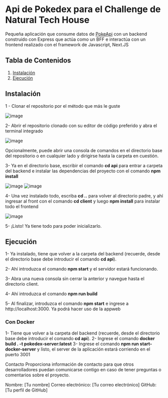 # Api de Pokedex para el Challenge de Natural Tech House

Pequeña aplicación que consume datos de [PokeApi](https://pokeapi.co/) con un backend construido con Express que actúa como un BFF e interactúa con un frontend realizado con el framework de Javascript, Next.JS

## Tabla de Contenidos

1. [Instalación](#instalación)
2. [Ejecución](#ejecución)


## Instalación

1 - Clonar el repositorio por el método que más le guste

![image](https://github.com/cubo1991/challengeNatural/assets/51756722/6c5c447c-601e-4d38-9a53-7adddb2b26f4)

2- Abrir el repositorio clonado con su editor de código preferido y abra el terminal integrado

![image](https://github.com/cubo1991/challengeNatural/assets/51756722/7b0a1ef0-9451-4a42-8ea1-7c80db1d5da1)

Opcionalmente, puede abrir una consola de comandos en el directorio base del repositorio o en cualquier lado y dirigirse hasta la carpeta en cuestión.

3- Ya en el directorio base, escribir el comando **cd api** para entrar a carpeta del backend e instalar las dependencias del proyecto con el comando **npm install**

![image](https://github.com/cubo1991/challengeNatural/assets/51756722/d15a7bd3-3238-4f93-bccc-1fb68306acc0)
![image](https://github.com/cubo1991/challengeNatural/assets/51756722/862090d3-7ef9-4421-893b-1ce9baed4820)

4- Una vez instalado todo, escriba **cd ..** para volver al directorio padre, y ahí ingresar al front con el comando **cd client** y luego  **npm install** para instalar todo el frontend

![image](https://github.com/cubo1991/challengeNatural/assets/51756722/f8f1f91b-aca9-487d-a06c-21f26524ae82)


5- ¡Listo! Ya tiene todo para poder inicializarlo.


## Ejecución
1- Ya instalado, tiene que volver a la carpeta del backend (recuerde, desde el directorio base debe introducir el comando **cd api**).

2- Ahí introduzca el comando **npm start** y el servidor estará funcionando.

3- Abra una nueva consola sin cerrar la anterior y navegue hasta el directorio client.

4- Ahí introduzca el comando **npm run build** 

5- Al finalizar, introduzca el comando **npm start** e ingrese a http://localhost:3000. Ya podrá hacer uso de la appweb

### Con Docker

1-  Tiene que volver a la carpeta del backend (recuerde, desde el directorio base debe introducir el comando **cd api**).
2- Ingrese el comando **docker build . -t pokedex-server:latest**
3- Ingrese el comando **npm run start-docker-server** y listo, el server de la aplicación estará corriendo en el puerto 3001

Contacto
Proporciona información de contacto para que otros desarrolladores puedan comunicarse contigo en caso de tener preguntas o comentarios sobre el proyecto.

Nombre: [Tu nombre]
Correo electrónico: [Tu correo electrónico]
GitHub: [Tu perfil de GitHub]

